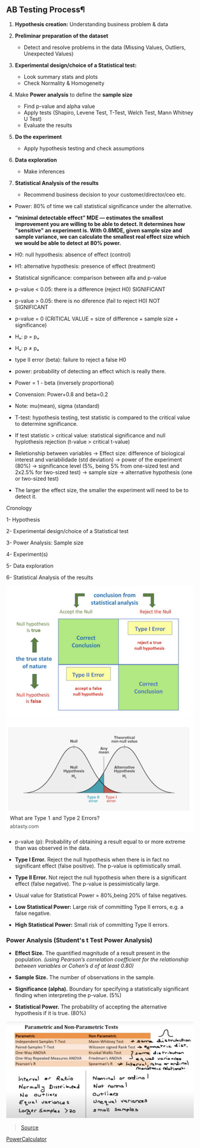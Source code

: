 ## AB Testing Process¶
1. **Hypothesis creation:** Understanding business problem & data

2. **Preliminar preparation of the dataset**
    - Detect and resolve problems in the data (Missing Values, Outliers, Unexpected Values)

3. **Experimental design/choice of a Statistical test:**
    - Look summary stats and plots
    - Check Normality & Homogeneity

4. Make **Power analysis** to define the **sample size**
    - Find p-value and alpha value
    - Apply tests (Shapiro, Levene Test, T-Test, Welch Test, Mann Whitney U Test)
    - Evaluate the results

5. **Do the experiment**
    - Apply hypothesis testing and check assumptions

6. **Data exploration**
    - Make inferences

7. **Statistical Analysis of the results**
    - Recommend business decision to your customer/director/ceo etc.

- Power: 80% of time we call statistical significance under the alternative.


- **“minimal detectable effect” MDE — estimates the smallest improvement you are willing to be able to detect. It determines how "sensitive" an experiment is.
With 0.8MDE, given sample size and sample variance, we can calculate the smallest real effect size which we would be able to detect at 80% power.**

- H0: null hypothesis: absence of effect (control)
- H1: alternative hypothesis: presence of effect (treatment)
- Statistical significance: comparison between alfa and p-value
- p-value < 0.05: there is a difference (reject H0) SIGNIFICANT
- p-value > 0.05: there is no diference (fail to reject H0) NOT SIGNIFICANT
- p-value = 0 (CRITICAL VALUE = size of difference + sample size + significance)
- Hₒ: p = pₒ
- Hₐ: p ≠ pₒ

- type II error (beta): failure to reject a false H0
- power: probability of detecting an effect which is really there.
- Power = 1 - beta (inversely proportional)
- Convension: Power+0.8 and beta=0.2

- Note: mu(mean), sigma (standard)


- T-test: hypothesis testing, test statistic is compared to the critical value to determine sgnificance.

- If test statistic > critical value: statistical significance and null hyplothesis rejection (t-value > critical t-value)

- Reletionship between variables
-> Effect size: difference of biological interest and variabilidade (std deviation)
-> power of the experiment (80%)
-> significance level (5%, being 5% from one-sized test and 2x2.5% for two-sized test)
-> sample size
-> alternative hypothesis (one or two-sized test)

- The larger the effect size, the smaller the experiment will need to be to detect it.


Cronology

1- Hypothesis

2- Experimental design/choice of a Statistical test

3- Power Analysis: Sample size

4- Experiment(s)

5- Data exploration

6- Statistical Analysis of the results

<!-- ![01](images/01.png) -->
<img title="01" alt="Alt text" src="images/01.png">

<!-- ![02](images/02.png) -->
<img title="02" alt="Alt text" src="images/02.png">

- p-value (p): Probability of obtaining a result equal to or more extreme than was observed in the data.


- **Type I Error.** Reject the null hypothesis when there is in fact no significant effect (false positive). The p-value is optimistically small.

- **Type II Error.** Not reject the null hypothesis when there is a significant effect (false negative). The p-value is pessimistically large.

- Usual value for Statistical Power = 80%,being 20% of false negatives.

- **Low Statistical Power:** Large risk of committing Type II errors, e.g. a false negative.

- **High Statistical Power:** Small risk of committing Type II errors.


### Power Analysis (Student's t Test Power Analysis)

- **Effect Size.** The quantified magnitude of a result present in the population. *(using Pearson’s correlation coefficient for the relationship between variables or Cohen’s d of at least 0.80)*

- **Sample Size.** The number of observations in the sample.

- **Significance (alpha).** Boundary for specifying a statistically significant finding when interpreting the p-value. (5%)

- **Statistical Power.**  The probability of accepting the alternative hypothesis if it is true. (80%)

<!-- ![03](images/03.png) -->
<img title="03" alt="Alt text" src="images/03.png">

> [Source](https://machinelearningmastery.com/statistical-power-and-power-analysis-in-python/)

 [PowerCalculator](https://bookingcom.github.io/powercalculator/)

